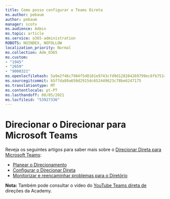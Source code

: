 ```yaml
---
title: Como posso configurar o Teams Direta
ms.author: pebaum
author: pebaum
manager: scotv
ms.audience: Admin
ms.topic: article
ms.service: o365-administration
ROBOTS: NOINDEX, NOFOLLOW
localization_priority: Normal
ms.collection: Adm_O365
ms.custom:
- "1945"
- "2659"
- "9000321"
ms.openlocfilehash: 5a9e2f46c7984f5d0101e9743cfd9d128284269799ec6fb7514a9176b857170c
ms.sourcegitcommit: b5f7da89a650d2915dc652449623c78be6247175
ms.translationtype: MT
ms.contentlocale: pt-PT
ms.lasthandoff: 08/05/2021
ms.locfileid: "53927336"
---
```

# <a name="direct-routing-for-microsoft-teams"></a>Direcionar o Direcionar para Microsoft Teams

Reveja os seguintes artigos para saber mais sobre o [Direcionar Direta para Microsoft Teams](https://docs.microsoft.com/MicrosoftTeams/direct-routing-landing-page): 

- [Planear o Direcionamento](https://docs.microsoft.com/MicrosoftTeams/direct-routing-plan)
- [Configurar o Direcionar Direta](https://docs.microsoft.com/MicrosoftTeams/direct-routing-configure) 
- [Monitorizar e reencaminhar problemas para o Diretório](https://docs.microsoft.com/MicrosoftTeams/direct-routing-monitor-and-troubleshoot)

**Nota:** Também pode consultar o vídeo do [YouTube Teams direta de](https://www.youtube.com/watch?v=1ASftX_Msb8&index=10&list=PLaSOUojkSiGnKuE30ckcjnDVkMNqDv0Vl) direções da Academy.